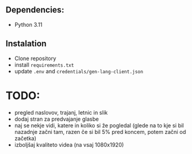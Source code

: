 ## Dependencies:
* Python 3.11

## Instalation
* Clone repository
* install `requirements.txt`
* update `.env` and `credentials/gen-lang-client.json`

# TODO:

* pregled naslovov, trajanj, letnic in slik
* dodaj stran za predvajanje glasbe
* naj se nekje vidi, katere in koliko si že pogledal (glede na to kje si bil nazadnje začni tam, razen če si bil 5% pred koncem, potem začni od začetka)
* izboljšaj kvaliteto videa (na vsaj 1080x1920)
